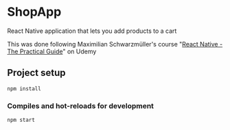 # ShopApp
React Native application that lets you add products to a cart <br />

This was done following Maximilian Schwarzmüller's course "[React Native - The Practical Guide](https://www.udemy.com/course/react-native-the-practical-guide/)" on Udemy

## Project setup
```
npm install
```

### Compiles and hot-reloads for development
```
npm start
```
